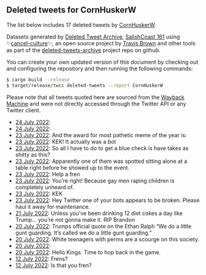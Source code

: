 ## Deleted tweets for CornHuskerW

The list below includes 17 deleted tweets by
[CornHuskerW](https://twitter.com/CornHuskerW).



Datasets generated by [Deleted Tweet Archive](https://twitter.com/deletedtweet161), 
[SalishCoast 161](https://twitter.com/SalishCoastA) using 
✨[cancel-culture](https://github.com/travisbrown/cancel-culture)✨, an open source project by 
[Travis Brown](https://twitter.com/travisbrown) and other tools as part of the 
[deleted-tweets-archive](https://github.com/salcoast/deleted-tweets-archive/) project repo on github.

You can create your own updated version of this document by checking out and configuring the
repository and then running the following commands:

```bash
$ cargo build --release
$ target/release/twcc deleted-tweets --report CornHuskerW
```

Please note that all tweets quoted here are sourced from the
[Wayback Machine](https://web.archive.org) and were not directly accessed through the Twitter API or
any Twitter client.

* [24 July 2022](https://web.archive.org/web/20220724030329/https://twitter.com/CornHuskerW/status/1551040032093491201):  <!--1551040032093491201-->
* [24 July 2022](https://web.archive.org/web/20220724025312/https://twitter.com/CornHuskerW/status/1551037095778689024):  <!--1551037095778689024-->
* [23 July 2022](https://web.archive.org/web/20220723233703/https://twitter.com/CornHuskerW/status/1550987908441640960): And the award for most pathetic meme of the year is: <!--1550987908441640960-->
* [23 July 2022](https://web.archive.org/web/20220724011852/https://twitter.com/CornHuskerW/status/1550964968786477056): KEK! It actually was a bot <!--1550964968786477056-->
* [23 July 2022](https://web.archive.org/web/20220724012141/https://twitter.com/CornHuskerW/status/1550960410110689281): So all I have to do to get a blue check is have takes as shitty as this? <!--1550960410110689281-->
* [23 July 2022](https://web.archive.org/web/20220723214407/https://twitter.com/CornHuskerW/status/1550959790708457478): Apparently one of them was spotted sitting alone at a table right before he showed up to the event. <!--1550959790708457478-->
* [23 July 2022](https://web.archive.org/web/20220724032226/https://twitter.com/CornHuskerW/status/1550955498505207808): Help a fren <!--1550955498505207808-->
* [23 July 2022](https://web.archive.org/web/20220723192917/https://twitter.com/CornHuskerW/status/1550925728354557953): You’re right! Because gay men raping children is completely unheard of. <!--1550925728354557953-->
* [23 July 2022](https://web.archive.org/web/20220723183910/https://twitter.com/CornHuskerW/status/1550913286375448576): KEK <!--1550913286375448576-->
* [23 July 2022](https://web.archive.org/web/20220723150855/https://twitter.com/CornHuskerW/status/1550860348198211588): Hey Twitter one of your bots appears to be broken. Please haul it away for maintenance. <!--1550860348198211588-->
* [21 July 2022](https://web.archive.org/web/20220721194911/https://twitter.com/CornHuskerW/status/1550196636021923845): Unless you’ve been drinking 12 diet cokes a day like Trump… you’re not gonna make it. RIP Brandon <!--1550196636021923845-->
* [20 July 2022](https://web.archive.org/web/20220720044351/https://twitter.com/CornHuskerW/status/1549615651093970945): Trumps official quote on the Ethan Ralph “We do a little gunt guarding. It’s called we do a little gunt guarding.” <!--1549615651093970945-->
* [20 July 2022](https://web.archive.org/web/20220720041030/https://twitter.com/CornHuskerW/status/1549607106424279040): White teenagers with perms are a scourge on this society. <!--1549607106424279040-->
* [20 July 2022](https://web.archive.org/web/20220720033611/https://twitter.com/CornHuskerW/status/1549598785952694272):  <!--1549598785952694272-->
* [20 July 2022](https://web.archive.org/web/20220720032317/https://twitter.com/CornHuskerW/status/1549595505717612545): Hello Kings. Time to hop back in the game. <!--1549595505717612545-->
* [12 July 2022](https://web.archive.org/web/20220712022101/https://twitter.com/CornHuskerW/status/1546680708546154496): Frens? <!--1546680708546154496-->
* [12 July 2022](https://web.archive.org/web/20220712022024/https://twitter.com/CornHuskerW/status/1546680491956469766): Is that you fren? <!--1546680491956469766-->
